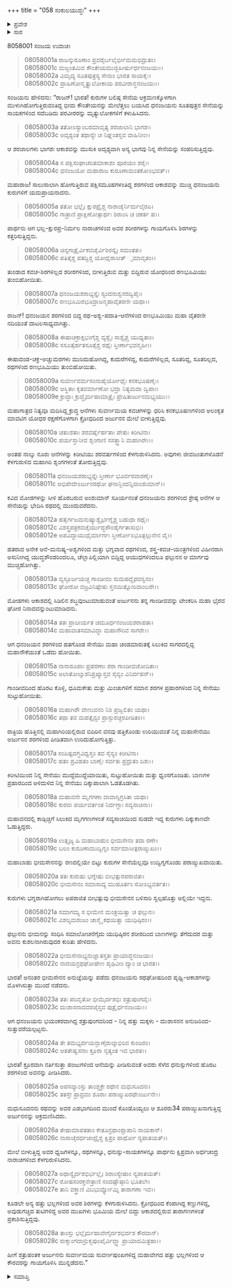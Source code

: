 +++
title = "058 ಸಂಕುಲಯುದ್ಧಃ"
+++

<details><summary>ಪ್ರವೇಶ</summary>


।।   ಓಂ ಓಂ ನಮೋ ನಾರಾಯಣಾಯ।।   ಶ್ರೀ ವೇದವ್ಯಾಸಾಯ ನಮಃ ।।

ಶ್ರೀ ಕೃಷ್ಣದ್ವೈಪಾಯನ ವೇದವ್ಯಾಸ ವಿರಚಿತ  

**ಶ್ರೀ ಮಹಾಭಾರತ**

**ಕರ್ಣ ಪರ್ವ**

**ಕರ್ಣವಧ ಪರ್ವ**

**ಅಧ್ಯಾಯ 58**

</details>

<details><summary>ಸಾರ</summary>

ಭೀಮಸೇನನಿಗೆ ಬೆಂಬಲಿಗನಾಗಿ ಬಂದ ಅರ್ಜುನನು ಕೌರವ ಸೇನೆಯನ್ನು ಧ್ವಂಸಗೊಳಿಸಿದುದು (1-20). ಭೀಮಸೇನನನ್ನು ಭೇಟಿಯಾಗಿ, ಅವನು ಕುಶಲನಾಗಿರುವುದನ್ನು ತಿಳಿದು, ಅರ್ಜುನನು ಕೌರವ ಸೇನೆಯನ್ನು ನುಗ್ಗಿ ಮುಂದೆ ಹೋದುದು (21-28).


</details>


8058001 ಸಂಜಯ ಉವಾಚ।

> 08058001a ರಾಜನ್ಕುರೂಣಾಂ ಪ್ರವರೈರ್ಬಲೈರ್ಭೀಮಮಭಿದ್ರುತಂ।   
08058001c ಮಜ್ಜಂತಮಿವ ಕೌಂತೇಯಮುಜ್ಜಿಹೀರ್ಷುರ್ಧನಂಜಯಃ।।   
08058002a ವಿಮೃದ್ಯ ಸೂತಪುತ್ರಸ್ಯ ಸೇನಾಂ ಭಾರತ ಸಾಯಕೈಃ।   
08058002c ಪ್ರಾಹಿಣೋನ್ಮೃತ್ಯುಲೋಕಾಯ ಪರವೀರಾನ್ಧನಂಜಯಃ।।

ಸಂಜಯನು ಹೇಳಿದನು: “ರಾಜನ್! ಭಾರತ! ಕುರುಗಳ ಬಲಿಷ್ಠ ಸೇನೆಯ ಆಕ್ರಮಣಕ್ಕೊಳಗಾಗಿ ಮುಳುಗಿಹೋಗುತ್ತಿರುವಂತಿದ್ದ ಭೀಮ ಕೌಂತೇಯನನ್ನು ಮೇಲೆತ್ತಲು ಬಯಸಿದ ಧನಂಜಯನು ಸೂತಪುತ್ರನ ಸೇನೆಯನ್ನು ಸಾಯಕಗಳಿಂದ ಸದೆಬಡಿದು ಪರವೀರರನ್ನು ಮೃತ್ಯುಲೋಕಗಳಿಗೆ ಕಳುಹಿಸಿದನು.

> 08058003a ತತೋಽಸ್ಯಾಂಬರಮಾವೃತ್ಯ ಶರಜಾಲಾನಿ ಭಾಗಶಃ।   
08058003c ಅದೃಶ್ಯಂತ ತಥಾನ್ಯೇ ಚ ನಿಘ್ನಂತಸ್ತವ ವಾಹಿನೀಂ।।

ಆ ಶರಜಾಲಗಳು ಭಾಗಶಃ ಆಕಾಶವನ್ನು ಮುಸುಕಿ ಅದೃಶ್ಯವಾಗಿ ಅನ್ಯ ಭಾಗವು ನಿನ್ನ ಸೇನೆಯನ್ನು ಸಂಹರಿಸುತ್ತಿದ್ದವು.

> 08058004a ಸ ಪಕ್ಷಿಸಂಘಾಚರಿತಮಾಕಾಶಂ ಪೂರಯಂ ಶರೈಃ।   
08058004c ಧನಂಜಯೋ ಮಹಾರಾಜ ಕುರೂಣಾಮಂತಕೋಽಭವತ್।।

ಮಹಾರಾಜ! ಸಾಲುಸಾಲಾಗಿ ಹೋಗುತ್ತಿರುವ ಪಕ್ಷಿಸಮೂಹಗಳಂತಿದ್ದ ಶರಗಳಿಂದ ಆಕಾಶವನ್ನು ಮುಚ್ಚಿ ಧನಂಜಯನು ಕುರುಗಳಿಗೆ ಯಮಪ್ರಾಯನಾದನು.

> 08058005a ತತೋ ಭಲ್ಲೈಃ ಕ್ಷುರಪ್ರೈಶ್ಚ ನಾರಾಚೈರ್ನಿರ್ಮಲೈರಪಿ।   
08058005c ಗಾತ್ರಾಣಿ ಪ್ರಾಕ್ಷಿಣೋತ್ಪಾರ್ಥಃ ಶಿರಾಂಸಿ ಚ ಚಕರ್ತ ಹ।।

ಪಾರ್ಥನು ಆಗ ಭಲ್ಲ-ಕ್ಷುರಪ್ರ-ನಿರ್ಮಲ ನಾರಾಚಗಳಿಂದ ಅವರ ಶರೀರಗಳನ್ನು ಗಾಯಗೊಳಿಸಿ ಶಿರಗಳನ್ನು ಕತ್ತರಿಸುತ್ತಿದ್ದನು.

> 08058006a ಚಿನ್ನಗಾತ್ರೈರ್ವಿಕವಚೈರ್ವಿಶಿರಸ್ಕೈಃ ಸಮಂತತಃ।   
08058006c ಪತಿತೈಶ್ಚ ಪತದ್ಭಿಶ್ಚ ಯೋಧೈರಾಸೀತ್ ್ಸಮಾವೃತಂ।।

ತುಂಡಾದ ಕವಚ-ಶಿರಗಳಿಲ್ಲದ ಶರೀರಗಳಿಂದ, ಬೀಳುತ್ತಿರುವ ಮತ್ತು ಬಿದ್ದಿರುವ ಯೋಧರಿಂದ ರಣಭೂಮಿಯು ತುಂಬಿಹೋಯಿತು.

> 08058007a ಧನಂಜಯಶರಾಭ್ಯಸ್ತೈಃ ಸ್ಯಂದನಾಶ್ವನರದ್ವಿಪೈಃ।   
08058007c ರಣಭೂಮಿರಭೂದ್ರಾಜನ್ಮಹಾವೈತರಣೀ ಯಥಾ।।

ರಾಜನ್! ಧನಂಜಯನ ಶರಗಳಿಂದ ಬಿದ್ದ ರಥ-ಅಶ್ವ-ಪದಾತಿ-ಆನೆಗಳಿಂದ ರಣಭೂಮಿಯು ಮಹಾ ವೈತರಣೀ ನದಿಯಂತೆ ದಾಟಲಸಾಧ್ಯವಾಗಿತ್ತು.

> 08058008a ಈಷಾಚಕ್ರಾಕ್ಷಭಂಗೈಶ್ಚ ವ್ಯಶ್ವೈಃ ಸಾಶ್ವೈಶ್ಚ ಯುಧ್ಯತಾಂ।   
08058008c ಸಸೂತೈರ್ಹತಸೂತೈಶ್ಚ ರಥೈಃ ಸ್ತೀರ್ಣಾಭವನ್ಮಹೀ।।

ಈಷಾದಂಡ-ಚಕ್ರ-ಅಚ್ಚುಮರಗಳು ಮುರಿದುಹೋಗಿದ್ದ, ಕುದುರೆಗಳಿದ್ದ, ಕುದುರೆಗಳಿಲ್ಲದ, ಸೂತರಿದ್ದ, ಸೂತರಿಲ್ಲದ, ರಥಗಳಿಂದ ರಣಭೂಮಿಯು ತುಂಬಿಹೋಯಿತು.

> 08058009a ಸುವರ್ಣವರ್ಮಸಂನಾಹೈರ್ಯೋಧೈಃ ಕನಕಭೂಷಣೈಃ।   
08058009c ಆಸ್ಥಿತಾಃ ಕೃತವರ್ಮಾಣೋ ಭದ್ರಾ ನಿತ್ಯಮದಾ ದ್ವಿಪಾಃ।  
08058009e ಕ್ರುದ್ಧಾಃ ಕ್ರುದ್ಧೈರ್ಮಹಾಮಾತ್ರೈಃ ಪ್ರೇಷಿತಾರ್ಜುನಮಭ್ಯಯುಃ।।

ಮಹಾಗಾತ್ರದ ನಿತ್ಯವೂ ಮದಿಸಿದ್ದ ಕ್ರುದ್ಧ ಆನೆಗಳು ಸುವರ್ಣಮಯ ಕವಚಗಳನ್ನು ಧರಿಸಿ ಕನಕಭೂಷಣಗಳಿಂದ ಅಲಂಕೃತ ಮಾವಟಿಗ ಯೋಧರ ರಕ್ಷಣೆಗೊಳಗಾಗಿ ಕ್ರೋಧದಿಂದ ಅರ್ಜುನನ ಮೇಲೆ ಬೀಳುತ್ತಿದ್ದವು.

> 08058010a ಚತುಃಶತಾಃ ಶರವರ್ಷೈರ್ಹತಾಃ ಪೇತುಃ ಕಿರೀಟಿನಾ।  
08058010c ಪರ್ಯಸ್ತಾನೀವ ಶೃಂಗಾಣಿ ಸಸತ್ತ್ವಾನಿ ಮಹಾಗಿರೇಃ।।

ಅಂತಹ ನಾಲ್ಕು ನೂರು ಆನೆಗಳನ್ನು ಕಿರೀಟಿಯು ಶರವರ್ಷಗಳಿಂದ ಕೆಳಗುರುಳಿಸಿದನು. ಅವುಗಳು ಜೀವಜಂತುಗಳೊಡನೆ ಕೆಳಗುರುಳಿದ ಮಹಾಗಿರಿ ಶೃಂಗಗಳಂತೆ ತೋರುತ್ತಿದ್ದವು.

> 08058011a ಧನಂಜಯಶರಾಭ್ಯಸ್ತೈಃ ಸ್ತೀರ್ಣಾ ಭೂರ್ವರವಾರಣೈಃ।  
08058011c ಅಭಿಪೇದೇಽರ್ಜುನರಥೋ ಘನಾನ್ಭಿಂದನ್ನಿವಾಂಶುಮಾನ್।।

ಕವಿದ ಮೋಡಗಳನ್ನು ಸೀಳಿ ಹೊರಬರುವ ಅಂಶುಮಾನ್ ಸೂರ್ಯನಂತೆ ಧನಂಜಯನು ಶರಗಳಿಂದ ಶ್ರೇಷ್ಠ ಆನೆಗಳ ಆ ಸೇನೆಯನ್ನು ಭೇದಿಸಿ ರಥದಲ್ಲಿ ಮುಂದುವರೆದನು.

> 08058012a ಹತೈರ್ಗಜಮನುಷ್ಯಾಶ್ವೈರ್ಭಗ್ನೈಶ್ಚ ಬಹುಧಾ ರಥೈಃ।  
08058012c ವಿಶಸ್ತ್ರಪತ್ರಕವಚೈರ್ಯುದ್ಧಶೌಂಡೈರ್ಗತಾಸುಭಿಃ।   
08058012e ಅಪವಿದ್ಧಾಯುಧೈರ್ಮಾರ್ಗಃ ಸ್ತೀರ್ಣೋಽಭೂತ್ಫಲ್ಗುನೇನ ವೈ।।

ಹತರಾದ ಅನೇಕ ಆನೆ-ಮನುಷ್ಯ-ಅಶ್ವಗಳಿಂದ ಮತ್ತು ಭಗ್ನವಾದ ರಥಗಳಿಂದ, ಶಸ್ತ್ರ-ಕವಚ-ಯಂತ್ರಗಳಿಂದ ವಿಹೀನರಾಗಿ ಅಸುನೀಗಿದ್ದ ಯುದ್ಧಶೌಂಡರಿಂದಲೂ, ಚೆಲ್ಲಾಪಿಲ್ಲಿಯಾಗಿ ಬಿದ್ದಿದ್ದ ಆಯುಧಗಳಿಂದಲೂ ಫಲ್ಗುನನ ಆ ಮಾರ್ಗವು ಮುಚ್ಚಿಹೋಗಿತ್ತು.

> 08058013a ವ್ಯಸ್ಫೂರ್ಜಯಚ್ಚ ಗಾಂಡೀವಂ ಸುಮಹದ್ಭೈರವಸ್ವನಂ।   
08058013c ಘೋರೋ ವಜ್ರವಿನಿಷ್ಪೇಷಃ ಸ್ತನಯಿತ್ನೋರಿವಾಂಬರೇ।।

ಮೋಡಗಳು ಆಕಾಶದಲ್ಲಿ ಸಿಡಿಲಿನ ಶಬ್ಧವುಂಟುಮಾಡುವಂತೆ ಅರ್ಜುನನು ತನ್ನ ಗಾಂಡೀವವನ್ನು ಟೇಂಕರಿಸಿ ಮಹಾ ಭೈರವ ಘೋರ ನಿನಾದವನ್ನುಂಟುಮಾಡಿದನು.

> 08058014a ತತಃ ಪ್ರಾದೀರ್ಯತ ಚಮೂರ್ಧನಂಜಯಶರಾಹತಾ।   
08058014c ಮಹಾವಾತಸಮಾವಿದ್ಧಾ ಮಹಾನೌರಿವ ಸಾಗರೇ।।

ಆಗ ಧನಂಜಯನ ಶರಗಳಿಂದ ಹತಗೊಂಡ ಸೇನೆಯು ಮಹಾ ಚಂಡಮಾರುತಕ್ಕೆ ಸಿಲುಕಿದ ಸಾಗರದಲ್ಲಿದ್ದ ಮಹಾನೌಕೆಯಂತೆ ಒಡೆದು ಹೋಯಿತು.

> 08058015a ನಾನಾರೂಪಾಃ ಪ್ರಹರಣಾಃ ಶರಾ ಗಾಂಡೀವಚೋದಿತಾಃ।   
08058015c ಅಲಾತೋಲ್ಕಾಶನಿಪ್ರಖ್ಯಾಸ್ತವ ಸೈನ್ಯಂ ವಿನಿರ್ದಹನ್।।

ಗಾಂಡೀವದಿಂದ ಹೊರಟ ಕೊಳ್ಳಿ, ಧೂಮಕೇತು ಮತ್ತು ಮಿಂಚುಗಳಿಗೆ ಸಮಾನ ಶರಗಳ ಪ್ರಹಾರಗಳಿಂದ ನಿನ್ನ ಸೇನೆಯು ಸುಟ್ಟುಹೋಯಿತು.

> 08058016a ಮಹಾಗಿರೌ ವೇಣುವನಂ ನಿಶಿ ಪ್ರಜ್ವಲಿತಂ ಯಥಾ।   
08058016c ತಥಾ ತವ ಮಹತ್ಸೈನ್ಯಂ ಪ್ರಾಸ್ಫುರಚ್ಚರಪೀಡಿತಂ।।

ರಾತ್ರಿಯ ಹೊತ್ತಿನಲ್ಲಿ ಮಹಾಗಿರಿಯಲ್ಲಿರುವ ಬಿದಿರಿನ ವನವು ಹತ್ತಿಕೊಂಡು ಉರಿಯುವಂತೆ ನಿನ್ನ ಮಹಾಸೇನೆಯು ಅರ್ಜುನನ ಶರಗಳಿಂದ ಪೀಡಿತವಾಗಿ ಉರಿದುಹೋಗುತ್ತಿತ್ತು.

> 08058017a ಸಂಪಿಷ್ಟದಗ್ಧವಿಧ್ವಸ್ತಂ ತವ ಸೈನ್ಯಂ ಕಿರೀಟಿನಾ।   
08058017c ಹತಂ ಪ್ರವಿಹತಂ ಬಾಣೈಃ ಸರ್ವತಃ ಪ್ರದ್ರುತಂ ದಿಶಃ।।

ಕಿರೀಟಿಯಿಂದ ನಿನ್ನ ಸೇನೆಯು ಮುದ್ದೆಮುದ್ದೆಯಾಯಿತು, ಸುಟ್ಟುಹೋಯಿತು ಮತ್ತು ಧ್ವಂಸಗೊಂಡಿತು. ಬಾಣಗಳ ಪ್ರಹಾರದಿಂದ ಅಳಿದುಳಿದ ನಿನ್ನ ಸೇನೆಯು ದಿಕ್ಕಾಪಾಲಾಗಿ ಓಡತೊಡಗಿತು.

> 08058018a ಮಹಾವನೇ ಮೃಗಗಣಾ ದಾವಾಗ್ನಿಗ್ರಸಿತಾ ಯಥಾ।   
08058018c ಕುರವಃ ಪರ್ಯವರ್ತಂತ ನಿರ್ದಗ್ಧಾಃ ಸವ್ಯಸಾಚಿನಾ।।

ಮಹಾವನದಲ್ಲಿ ಕಾಡ್ಗಿಚ್ಚಿಗೆ ಸಿಲುಕಿದ ಮೃಗಗಣಗಳಂತೆ ಸವ್ಯಸಾಚಿಯಿಂದ ಸುಡದೇ ಇದ್ದ ಕುರುಗಳು ದಿಕ್ಕುಕಾಣದೇ ಓಡುತ್ತಿದ್ದರು.

> 08058019a ಉತ್ಸೃಜ್ಯ ಹಿ ಮಹಾಬಾಹುಂ ಭೀಮಸೇನಂ ತದಾ ರಣೇ।   
08058019c ಬಲಂ ಕುರೂಣಾಮುದ್ವಿಗ್ನಂ ಸರ್ವಮಾಸೀತ್ಪರಾಙ್ಮುಖಂ।।

ಮಹಾಬಾಹು ಭೀಮಸೇನನನ್ನು ರಣದಲ್ಲಿಯೇ ಬಿಟ್ಟು ಕುರುಗಳ ಸೇನೆಯೆಲ್ಲವೂ ಉದ್ವಿಗ್ನಗೊಂಡು ಪರಾಙ್ಮುಖವಾಯಿತು.

> 08058020a ತತಃ ಕುರುಷು ಭಗ್ನೇಷು ಬೀಭತ್ಸುರಪರಾಜಿತಃ।   
08058020c ಭೀಮಸೇನಂ ಸಮಾಸಾದ್ಯ ಮುಹೂರ್ತಂ ಸೋಽಭ್ಯವರ್ತತ।।

ಕುರುಗಳು ಭಗ್ನರಾಗಿಹೋಗಲು ಅಪರಾಜಿತ ಬೀಭತ್ಸುವು ಭೀಮಸೇನನ ಬಳಿಸಾರಿ ಸ್ವಲ್ಪಹೊತ್ತು ಅಲ್ಲಿಯೇ ಇದ್ದನು.

> 08058021a ಸಮಾಗಮ್ಯ ಸ ಭೀಮೇನ ಮಂತ್ರಯಿತ್ವಾ ಚ ಫಲ್ಗುನಃ।   
08058021c ವಿಶಲ್ಯಮರುಜಂ ಚಾಸ್ಮೈ ಕಥಯಿತ್ವಾ ಯುಧಿಷ್ಠಿರಂ।।

ಫಲ್ಗುನನು ಭೀಮನನ್ನು ಸಂಧಿಸಿ ಸಮಾಲೋಚನೆಗೈದು ಯುಧಿಷ್ಠಿರನ ಶರೀರದಿಂದ ಬಾಣಗಳನ್ನು ತೆಗೆದುದರ ಮತ್ತು ಅವನು ಕುಶಲನಾಗಿರುವುದರ ಕುರಿತು ಹೇಳಿದನು.

> 08058022a ಭೀಮಸೇನಾಭ್ಯನುಜ್ಞಾತಸ್ತತಃ ಪ್ರಾಯಾದ್ಧನಂಜಯಃ।   
08058022c ನಾದಯನ್ರಥಘೋಷೇಣ ಪೃಥಿವೀಂ ದ್ಯಾಂ ಚ ಭಾರತ।।

ಭಾರತ! ಅನಂತರ ಭೀಮಸೇನನ ಅನುಜ್ಞೆಯನ್ನು ಪಡೆದು ಧನಂಜಯನು ರಥಘೋಷದಿಂದ ಪೃಥ್ವಿ-ಆಕಾಶಗಳನ್ನು ಮೊಳಗಿಸುತ್ತಾ ಮುಂದೆ ನಡೆದನು.

> 08058023a ತತಃ ಪರಿವೃತೋ ಭೀಮೈರ್ದಶಭಿಃ ಶತ್ರುಪುಂಗವೈಃ।   
08058023c ದುಃಶಾಸನಾದವರಜೈಸ್ತವ ಪುತ್ರೈರ್ಧನಂಜಯಃ।।

ಆಗ ಧನಂಜಯನು ಭಯಂಕರವಾಗಿದ್ದ ಶತ್ರುಪುಂಗವರಿಂದ - ನಿನ್ನ ಹತ್ತು ಮಕ್ಕಳು - ದುಃಶಾಸನನ ಅನುಜರಿಂದ- ಸುತ್ತುವರೆಯಲ್ಪಟ್ಟನು.

> 08058024a ತೇ ತಮಭ್ಯರ್ದಯನ್ಬಾಣೈರುಲ್ಕಾಭಿರಿವ ಕುಂಜರಂ।   
08058024c ಆತತೇಷ್ವಸನಾಃ ಕ್ರೂರಾ ನೃತ್ಯಂತ ಇವ ಭಾರತ।।

ಭಾರತ! ಕ್ರೂರವಾಗಿ ನರ್ತಿಸುತ್ತಾ ಪಂಜುಗಳಿಂದ ಆನೆಯನ್ನು ಪೀಡಿಸುವಂತೆ ಅವರು ಸೆಳೆದ ಧನುಸ್ಸುಗಳಿಂದ ಹೊರಟ ಶರಗಳಿಂದ ಅವನನ್ನು ಪೀಡಿಸಿದರು.

> 08058025a ಅಪಸವ್ಯಾಂಸ್ತು ತಾಂಶ್ಚಕ್ರೇ ರಥೇನ ಮಧುಸೂದನಃ।   
08058025c ತತಸ್ತೇ ಪ್ರಾದ್ರವಂ ಶೂರಾಃ ಪರಾಙ್ಮುಖರಥೇಽರ್ಜುನೇ।।

ಮಧುಸೂದನನು ರಥವನ್ನು ಅವರ ಎಡಭಾಗದಿಂದ ಮುಂದೆ ಕೊಂಡೊಯ್ಯಲು ಆ ಶೂರರು34 ಪರಾಙ್ಮುಖನಾಗುತ್ತಿದ್ದ ಅರ್ಜುನನನ್ನು ಆಕ್ರಮಣಿಸಿದರು.

> 08058026a ತೇಷಾಮಾಪತತಾಂ ಕೇತೂನ್ರಥಾಂಶ್ಚಾಪಾನಿ ಸಾಯಕಾನ್।   
08058026c ನಾರಾಚೈರರ್ಧಚಂದ್ರೈಶ್ಚ ಕ್ಷಿಪ್ರಂ ಪಾರ್ಥೋ ನ್ಯಪಾತಯತ್।।

ಮೇಲೆ ಬೀಳುತ್ತಿದ್ದ ಅವರ ಧ್ವಜಗಳನ್ನೂ, ರಥಗಳನ್ನೂ, ಧನುಸ್ಸು-ಸಾಯಕಗಳನ್ನೂ ಪಾರ್ಥನು ಕ್ಷಿಪ್ರವಾಗಿ ಅರ್ಧಚಂದ್ರ ನಾರಾಚಗಳಿಂದ ಕೆಳಗುರುಳಿಸಿದನು.

> 08058027a ಅಥಾನ್ಯೈರ್ದಶಭಿರ್ಭಲ್ಲೈಃ ಶಿರಾಂಸ್ಯೇಷಾಂ ನ್ಯಪಾತಯತ್।   
08058027c ರೋಷಸಂರಕ್ತನೇತ್ರಾಣಿ ಸಂದಷ್ಟೌಷ್ಠಾನಿ ಭೂತಲೇ।   
08058027e ತಾನಿ ವಕ್ತ್ರಾಣಿ ವಿಬಭುರ್ವ್ಯೋಮ್ನಿ ತಾರಾಗಣಾ ಇವ।।

ಕೂಡಲೇ ಅನ್ಯ ಹತ್ತು ಭಲ್ಲಗಳಿಂದ ಅವರ ಶಿರಗಳನ್ನು ಕೆಳಗುರುಳಿಸಿದನು. ಕ್ರೋಧದಿಂದ ಕೆಂಪಾಗಿದ್ದ ಕಣ್ಣುಗಳಿದ್ದ, ಅವುಡುಗಚ್ಚಿದ ತುಟಿಗಳಿದ್ದ ಅವರ ಮುಖಗಳು ಭೂಮಿಯ ಮೇಲೆ ಬಿದ್ದು ಆಕಾಶದಲ್ಲಿರುವ ತಾರಾಗಣಗಳಂತೆ ಪ್ರಕಾಶಿಸುತ್ತಿದ್ದವು.

> 08058028a ತಾಂಸ್ತು ಭಲ್ಲೈರ್ಮಹಾವೇಗೈರ್ದಶಭಿರ್ದಶ ಕೌರವಾನ್।   
08058028c ರುಕ್ಮಾಂಗದಾನ್ರುಕ್ಮಪುಂಖೈರ್ವಿದ್ಧ್ವಾ ಪ್ರಾಯಾದಮಿತ್ರಹಾ।।

ಹೀಗೆ ಶತ್ರುಹಂತಕ ಅರ್ಜುನನು ಸುವರ್ಣಮಯ ಸುವರ್ಣಪುಂಖಗಳಿದ್ದ ಮಹಾವೇಗದ ಹತ್ತು ಭಲ್ಲಗಳಿಂದ ಆ ಕೌರವರನ್ನು ಗಾಯಗೊಳಿಸಿ ಮುನ್ನಡೆದನು.”


<details><summary>ಸಮಾಪ್ತಿ</summary>

ಇತಿ ಶ್ರೀ ಮಹಾಭಾರತೇ ಕರ್ಣಪರ್ವಣಿ ಸಂಕುಲಯುದ್ಧೇ ಅಷ್ಠಪಂಚಾಶತ್ತಮೋಽಧ್ಯಾಯಃ।।  
ಇದು ಶ್ರೀ ಮಹಾಭಾರತದಲ್ಲಿ ಕರ್ಣಪರ್ವದಲ್ಲಿ ಸಂಕುಲಯುದ್ಧ ಎನ್ನುವ ಐವತ್ತೆಂಟನೇ ಅಧ್ಯಾಯವು.


</details>
